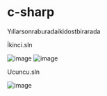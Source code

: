 # c-sharp
Yıllarsonraburadaikidostbirarada


İkinci.sln

![image](https://github.com/user-attachments/assets/cd8343d1-a3a8-4e2a-8c20-cd13b5d9c248)
![image](https://github.com/user-attachments/assets/028e1ed9-4495-4347-9d37-20004eccf976)

Ucuncu.sln

![image](https://github.com/user-attachments/assets/2a07f58d-1e4b-473b-af1b-9c222039787e)
